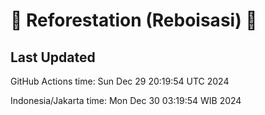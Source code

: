 
# 🌳 Reforestation (Reboisasi) 🌲

## Last Updated

GitHub Actions time: Sun Dec 29 20:19:54 UTC 2024

Indonesia/Jakarta time: Mon Dec 30 03:19:54 WIB 2024
